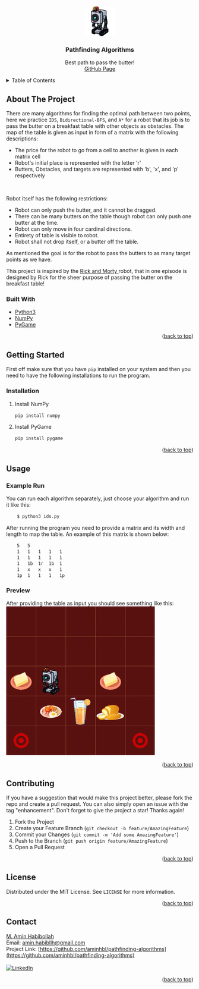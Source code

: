 <div id="top"></div>

<!-- PROJECT LOGO -->
<br />
<div align="center">
  <a href="https://github.com/aminhbl/pathfinding-algorithms">
    <img src="pic/robot.png" alt="Logo" width="80" height="80">
  </a>

<h3 align="center">Pathfinding Algorithms</h3>

  <p align="center">
    Best path to pass the butter!
    <br />
    <a href="https://aminhbl.github.io/pathfinding-algorithms/">GitHub Page</a>
    <br/>
  </p>
</div>



<!-- TABLE OF CONTENTS -->
<details>
  <summary>Table of Contents</summary>
  <ol>
    <li>
      <a href="#about-the-project">About The Project</a>
      <ul>
        <li><a href="#built-with">Built With</a></li>
      </ul>
    </li>
    <li>
      <a href="#getting-started">Getting Started</a>
      <ul>
        <li><a href="#installation">Installation</a></li>
      </ul>
    </li>
    <li><a href="#usage">Usage</a>
        <ul>
            <li><a href="#example-run">Example Run</a></li>
            <li><a href="#preview">Preview</a></li>
        </ul>
    </li>
    <li><a href="#contributing">Contributing</a></li>
    <li><a href="#license">License</a></li>
    <li><a href="#contact">Contact</a></li>
  </ol>
</details>



<!-- ABOUT THE PROJECT -->
## About The Project
There are many algorithms for finding the optimal path between two points, here we practice `IDS`,  `Bidirectional-BFS`,
and `A*` for a robot that its job is to pass the butter on a breakfast table with other objects as obstacles. The map of the table is given as input in form of a matrix with the following descriptions:
* The price for the robot to go from a cell to another is given in each matrix cell
* Robot's initial place is represented with the letter 'r'
* Butters, Obstacles, and targets are represented with 'b', 'x', and 'p' respectively
<br/>
<p>Robot itself has the following restrictions:</p>

* Robot can only push the butter, and it cannot be dragged.
* There can be many butters on the table though robot can only push one butter at the time.
* Robot can only move in four cardinal directions.
* Entirety of table is visible to robot.
* Robot shall not drop itself, or a butter off the table.

<p>As mentioned the goal is for the robot to pass the butters to as many target points as we have. </p>
<p>This project is inspired by the <a href="https://www.imdb.com/title/tt2861424/"> Rick and Morty </a> robot, that in one episode is designed by Rick 
for the sheer purpose of passing the butter on the breakfast table!</p>


### Built With

* [Python3](https://www.python.org/)
* [NumPy](https://numpy.org/)
* [PyGame](https://www.pygame.org/)

<p align="right">(<a href="#top">back to top</a>)</p>



<!-- GETTING STARTED -->
## Getting Started
First off make sure that you have `pip` installed on your system and then you need to have the following installations to run the program.
### Installation

1. Install NumPy
   ```sh
   pip install numpy
   ```
2. Install PyGame
   ```sh
   pip install pygame
   ```

<p align="right">(<a href="#top">back to top</a>)</p>



<!-- USAGE EXAMPLES -->
## Usage
### Example Run
You can run each algorithm separately, just choose your algorithm and run it like this:
```bash
    $ python3 ids.py
   ```
After running the program you need to provide a matrix and its width and length to map the table. An example of this matrix is shown below:
```
    5   5
    1   1   1   1   1
    1   1   1   1   1
    1   1b  1r  1b  1
    1   x   x   x   1
    1p  1   1   1   1p
```
### Preview
After providing the table as input you should see something like this:
![Example Run](./pic/preview.gif) 


<p align="right">(<a href="#top">back to top</a>)</p>



<!-- CONTRIBUTING -->
## Contributing
If you have a suggestion that would make this project better, please fork the repo and create a pull request. You can also simply open an issue with the tag "enhancement".
Don't forget to give the project a star! Thanks again!

1. Fork the Project
2. Create your Feature Branch (`git checkout -b feature/AmazingFeature`)
3. Commit your Changes (`git commit -m 'Add some AmazingFeature'`)
4. Push to the Branch (`git push origin feature/AmazingFeature`)
5. Open a Pull Request

<p align="right">(<a href="#top">back to top</a>)</p>



<!-- LICENSE -->
## License

Distributed under the MIT License. See `LICENSE` for more information.

<p align="right">(<a href="#top">back to top</a>)</p>



<!-- CONTACT -->
## Contact

[M. Amin Habibollah](https://github.com/aminhbl)
<br/>
Email: amin.habibllh@gmail.com
<br/>
Project Link: [https://github.com/aminhbl/pathfinding-algorithms](https://github.com/aminhbl/pathfinding-algorithms)
<br/>
<br/>
[![LinkedIn][linkedin-shield]][linkedin-url]
<p align="right">(<a href="#top">back to top</a>)</p>


[linkedin-shield]: https://img.shields.io/badge/-LinkedIn-black.svg?style=for-the-badge&logo=linkedin&colorB=555
[linkedin-url]: https://www.linkedin.com/in/amin-habibllh/